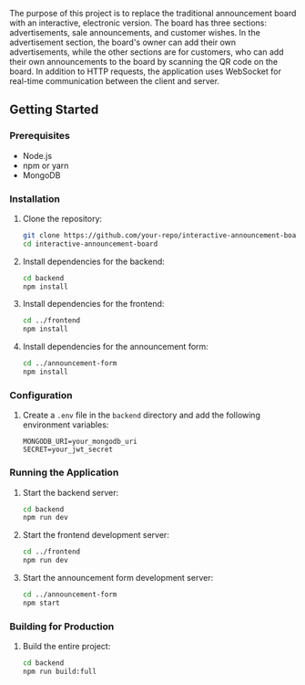 The purpose of this project is to replace the traditional announcement board with an interactive, electronic version. The board has three sections: advertisements, sale announcements, and customer wishes. In the advertisement section, the board's owner can add their own advertisements, while the other sections are for customers, who can add their own announcements to the board by scanning the QR code on the board. In addition to HTTP requests, the application uses WebSocket for real-time communication between the client and server.

## Getting Started

### Prerequisites

- Node.js
- npm or yarn
- MongoDB

### Installation

1. Clone the repository:

   ```sh
   git clone https://github.com/your-repo/interactive-announcement-board.git
   cd interactive-announcement-board
   ```

2. Install dependencies for the backend:

   ```sh
   cd backend
   npm install
   ```

3. Install dependencies for the frontend:

   ```sh
   cd ../frontend
   npm install
   ```

4. Install dependencies for the announcement form:
   ```sh
   cd ../announcement-form
   npm install
   ```

### Configuration

1. Create a `.env` file in the `backend` directory and add the following environment variables:
   ```env
   MONGODB_URI=your_mongodb_uri
   SECRET=your_jwt_secret
   ```

### Running the Application

1. Start the backend server:

   ```sh
   cd backend
   npm run dev
   ```

2. Start the frontend development server:

   ```sh
   cd ../frontend
   npm run dev
   ```

3. Start the announcement form development server:
   ```sh
   cd ../announcement-form
   npm start
   ```

### Building for Production

1. Build the entire project:
   ```sh
   cd backend
   npm run build:full
   ```
